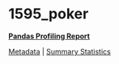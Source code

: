 # 1595_poker

[**Pandas Profiling Report**](https://epistasislab.github.io/penn-ml-benchmarks/profile/1595_poker.html)

[Metadata](metadata.yaml) | [Summary Statistics](summary_stats.tsv)
